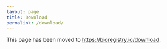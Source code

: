 ```yaml
---
layout: page
title: Download
permalink: /download/
---
```

This page has been moved to https://bioregistry.io/download.
